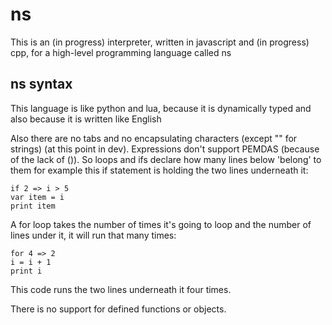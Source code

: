 # ns

 This is an (in progress) interpreter, written in javascript and (in progress) cpp, for a high-level programming language called ns

## ns syntax

This language is like python and lua, because it is dynamically typed and also because it is written like English

Also there are no tabs and no encapsulating characters (except "" for strings) (at this point in dev). Expressions don't support PEMDAS (because of the lack of ()). So loops and ifs declare how many lines below 'belong' to them for example this if statement is holding the two lines underneath it:

```
if 2 => i > 5
var item = i
print item
```

A for loop takes the number of times it's going to loop and the number of lines under it, it will run that many times:

```
for 4 => 2
i = i + 1
print i
```

This code runs the two lines underneath it four times.

There is no support for defined functions or objects.